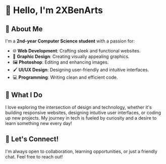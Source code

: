 # 👋 Hello, I'm 2XBenArts
## 🌟 About Me

I'm a **2nd-year Computer Science student** with a passion for:

- 🌐 **Web Development**: Crafting sleek and functional websites.
- 🎨 **Graphic Design**: Creating visually appealing graphics.
- 🖼️ **Photoshop**: Editing and enhancing images.
- 🖌️ **UI/UX Design**: Designing user-friendly and intuitive interfaces.
- 💻 **Programming**: Writing clean and efficient code.

## 🚀 What I Do

I love exploring the intersection of design and technology, whether it's building responsive websites, designing intuitive user interfaces, or coding up new projects. My journey in tech is fueled by curiosity and a desire to learn something new every day!

## 🌈 Let's Connect!

I'm always open to collaboration, learning opportunities, or just a friendly chat. Feel free to reach out!
